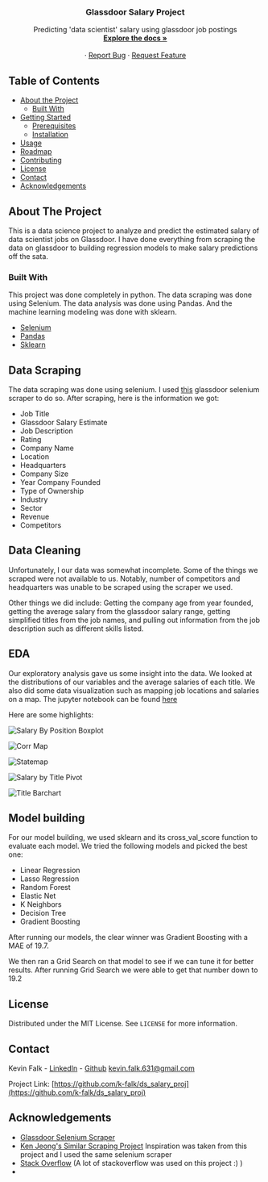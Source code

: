 
<!--
*** Thanks for checking out this README Template. If you have a suggestion that would
*** make this better, please fork the repo and create a pull request or simply open
*** an issue with the tag "enhancement".
*** Thanks again! Now go create something AMAZING! :D
-->





<!-- PROJECT SHIELDS -->





  <h3 align="center">Glassdoor Salary Project</h3>

  <p align="center">
    Predicting 'data scientist' salary using glassdoor job postings
    <br />
    <a href="https://github.com/k-falk/ds_salary_proj"
    ><strong>Explore the docs »</strong></a>
    <br />
    <br />
    ·
    <a href="https://github.com/k-falk/ds_salary_proj/issues">Report Bug</a>
    ·
    <a href="https://github.com/k-falk/ds_salary_proj/issues">Request Feature</a>
  </p>
</p>



<!-- TABLE OF CONTENTS -->
## Table of Contents

* [About the Project](#about-the-project)
  * [Built With](#built-with)
* [Getting Started](#getting-started)
  * [Prerequisites](#prerequisites)
  * [Installation](#installation)
* [Usage](#usage)
* [Roadmap](#roadmap)
* [Contributing](#contributing)
* [License](#license)
* [Contact](#contact)
* [Acknowledgements](#acknowledgements)



<!-- ABOUT THE PROJECT -->
## About The Project

This is a data science project to analyze and predict the estimated salary of data scientist jobs on Glassdoor. I have done everything from scraping the data on glassdoor to building regression models to make salary predictions off the sata. 


### Built With
This project was done completely in python. The data scraping was done using Selenium. The data analysis was done using Pandas. And the machine learning modeling was done with sklearn. 
* [Selenium](https://www.selenium.dev/)
* [Pandas](https://pandas.pydata.org/)
* [Sklearn](https://scikit-learn.org/stable/)


<!-- Data Scraping-->
## Data Scraping

The data scraping was done using selenium. I used [this](https://towardsdatascience.com/selenium-tutorial-scraping-glassdoor-com-in-10-minutes-3d0915c6d905) glassdoor selenium scraper to do so. 
After scraping, here is the information we got: 
* Job Title
* Glassdoor Salary Estimate
* Job Description
* Rating
* Company Name
* Location
* Headquarters
* Company Size
* Year Company Founded
* Type of Ownership
* Industry
* Sector
* Revenue
* Competitors

<!-- Data Cleaning-->
## Data Cleaning
Unfortunately, I our data was somewhat incomplete. Some of the things we scraped were not available to us. Notably, number of competitors and headquarters was unable to be scraped using the scraper we used. 

Other things we did include:
Getting the company age from year founded, getting the average salary from the glassdoor salary range, getting simplified titles from the job names, and pulling out information from the job description such as different skills listed. 

<!-- EDA-->
## EDA

Our exploratory analysis gave us some insight into the data. We looked at the distributions of our variables and the average salaries of each title. We also did some data visualization such as mapping job locations and salaries on a map. The jupyter notebook can be found [here](https://github.com/k-falk/ds_salary_proj/blob/master/eda.ipynb)

Here are some highlights:

![Salary By Position Boxplot](https://github.com/k-falk/ds_salary_proj/blob/master/salary_title_boxplot.PNG)

![Corr Map](https://github.com/k-falk/ds_salary_proj/blob/master/corr_map.PNG)

![Statemap](https://github.com/k-falk/ds_salary_proj/blob/master/statemap.PNG)

![Salary by Title Pivot](https://github.com/k-falk/ds_salary_proj/blob/master/title_salary_pivot.PNG)

![Title Barchart](https://github.com/k-falk/ds_salary_proj/blob/master/title_barchart.PNG)
<!-- Model building -->
## Model building

For our model building, we used sklearn and its cross_val_score function to evaluate each model. We tried the following models and picked the best one: 
* Linear Regression
* Lasso Regression
* Random Forest
* Elastic Net
* K Neighbors
* Decision Tree
* Gradient Boosting

After running our models, the clear winner was Gradient Boosting with a MAE of 19.7. 

We then ran a Grid Search on that model to see if we can tune it for better results. After running Grid Search we were able to get that number down to 19.2


<!-- LICENSE -->
## License

Distributed under the MIT License. See `LICENSE` for more information.



<!-- CONTACT -->
## Contact

Kevin Falk - [LinkedIn](in-k-falk) - [Github](github.com/k-falk) 
kevin.falk.631@gmail.com

Project Link: [https://github.com/k-falk/ds_salary_proj](https://github.com/k-falk/ds_salary_proj)



<!-- ACKNOWLEDGEMENTS -->
## Acknowledgements
* [Glassdoor Selenium Scraper](https://towardsdatascience.com/selenium-tutorial-scraping-glassdoor-com-in-10-minutes-3d0915c6d905)
* [Ken Jeong's Similar Scraping Project](https://github.com/PlayingNumbers/ds_salary_proj) Inspiration was taken from this project and I used the same selenium scraper 
* [Stack Overflow](https://stackoverflow.com/) (A lot of stackoverflow was used on this project :) )
* 




